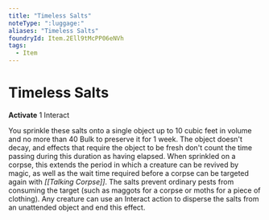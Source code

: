 ```yaml
---
title: "Timeless Salts"
noteType: ":luggage:"
aliases: "Timeless Salts"
foundryId: Item.2Ell9tMcPP06eNVh
tags:
  - Item
---
```


# Timeless Salts

**Activate** 1 Interact

You sprinkle these salts onto a single object up to 10 cubic feet in volume and no more than 40 Bulk to preserve it for 1 week. The object doesn't decay, and effects that require the object to be fresh don't count the time passing during this duration as having elapsed. When sprinkled on a corpse, this extends the period in which a creature can be revived by magic, as well as the wait time required before a corpse can be targeted again with _[[Talking Corpse]]_. The salts prevent ordinary pests from consuming the target (such as maggots for a corpse or moths for a piece of clothing). Any creature can use an Interact action to disperse the salts from an unattended object and end this effect.
